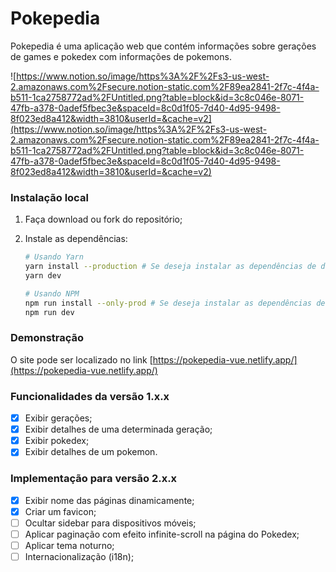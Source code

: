 # Pokepedia

Pokepedia é uma aplicação web que contém informações sobre gerações de games e pokedex com informações de pokemons.

![https://www.notion.so/image/https%3A%2F%2Fs3-us-west-2.amazonaws.com%2Fsecure.notion-static.com%2F89ea2841-2f7c-4f4a-b511-1ca2758772ad%2FUntitled.png?table=block&id=3c8c046e-8071-47fb-a378-0adef5fbec3e&spaceId=8c0d1f05-7d40-4d95-9498-8f023ed8a412&width=3810&userId=&cache=v2](https://www.notion.so/image/https%3A%2F%2Fs3-us-west-2.amazonaws.com%2Fsecure.notion-static.com%2F89ea2841-2f7c-4f4a-b511-1ca2758772ad%2FUntitled.png?table=block&id=3c8c046e-8071-47fb-a378-0adef5fbec3e&spaceId=8c0d1f05-7d40-4d95-9498-8f023ed8a412&width=3810&userId=&cache=v2)

### Instalação local

1. Faça download ou fork do repositório;
2. Instale as dependências:

    ```bash
    # Usando Yarn
    yarn install --production # Se deseja instalar as dependências de desevolvimento remova a flag --production
    yarn dev

    # Usando NPM
    npm run install --only-prod # Se deseja instalar as dependências de desevolvimento remova a flag --only-prod
    npm run dev
    ```

### Demonstração

O site pode ser localizado no link  [https://pokepedia-vue.netlify.app/](https://pokepedia-vue.netlify.app/)

### Funcionalidades da versão 1.x.x

- [x]  Exibir gerações;
- [x]  Exibir detalhes de uma determinada geração;
- [x]  Exibir pokedex;
- [x]  Exibir detalhes de um pokemon.

### Implementação para versão 2.x.x

- [x]  Exibir nome das páginas dinamicamente;
- [x]  Criar um favicon;
- [ ]  Ocultar sidebar para dispositivos móveis;
- [ ]  Aplicar paginação com efeito infinite-scroll na página do Pokedex;
- [ ]  Aplicar tema noturno;
- [ ]  Internacionalização (i18n);
